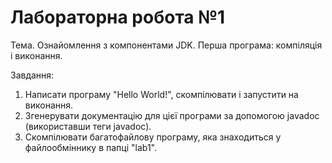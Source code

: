 # Лабораторна робота №1
Тема. Ознайомлення з компонентами JDK. Перша програма: компіляція і виконання.  
  
Завдання:  
1. Написати програму "Hello World!", скомпілювати і запустити на виконання.  
2. Згенерувати документацію для цієї програми за допомогою javadoc (використавши теги javadoc).  
3. Скомпілювати багатофайлову програму, яка знаходиться у файлообміннику в папці "lab1".  
